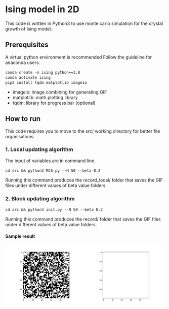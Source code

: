 # Ising model in 2D
This code is written in Python3 to use monte carlo simulation for the crystal growth of Ising model.

## Prerequisites
A virtual python environment is recommended
Follow the guideline for anaconda users.
```
conda create -n ising python==3.8
conda activate ising
pip3 install tqdm matplotlib imageio
```
* imageio: image combining for generating GIF
* matplotlib: math plotting library
* tqdm: library for progress bar (optional)

## How to run
This code requires you to move to the src/ working directory for better file organisations.
### 1. Local updating algorithm
The input of variables are in command line.
```
cd src && python3 MCS.py --N 50 --beta 0.2
```
Running this command produces the record_local/ folder that saves the GIF files under different values of beta value folders.
### 2. Block updating algorithm
```
cd src && python3 init.py --N 50 --beta 0.2
```
Running this command produces the record/ folder that saves the GIF files under different values of beta value folders.

#### Sample result
![hi](./docs/images/1.12/iter269_181359.gif)